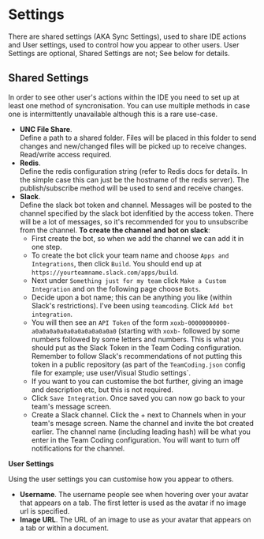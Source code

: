# Settings

There are shared settings (AKA Sync Settings), used to share IDE actions and User settings, used to control how you appear to other users. User Settings are optional, Shared Settings are not; See below for details.

## Shared Settings

In order to see other user's actions within the IDE you need to set up at least one method of syncronisation. You can use multiple methods in case one is intermittently unavailable although this is a rare use-case.

- **UNC File Share**.  
Define a path to a shared folder. Files will be placed in this folder to send changes and new/changed files will be picked up to receive changes. Read/write access required.
- **Redis**.  
Define the redis configuration string (refer to Redis docs for details. In the simple case this can just be the hostname of the redis server). The publish/subscribe method will be used to send and receive changes.
- **Slack**.  
Define the slack bot token and channel. Messages will be posted to the channel specified by the slack bot idenfitied by the access token. There will be a lot of messages, so it's recommended for you to unsubscribe from the channel. **To create the channel and bot on slack**:
  - First create the bot, so when we add the channel we can add it in one step.
  - To create the bot click your team name and choose `Apps and Integrations`, then click `Build`. You should end up at `https://yourteamname.slack.com/apps/build`.
  - Next under `Something just for my team` click `Make a Custom Integration` and on the following page choose `Bots`.
  - Decide upon a bot name; this can be anything you like (within Slack's restrictions). I've been using `teamcoding`. Click `Add bot integration`.
  - You will then see an `API Token` of the form `xoxb-00000000000-a0a0a0a0a0a0a0a0a0a0a0a0` (starting with `xoxb-` followed by some numbers followed by some letters and numbers. This is what you should put as the Slack Token in the Team Coding configuration. Remember to follow Slack's recommendations of not putting this token in a public repository (as part of the `TeamCoding.json` config file for example; use user/Visual Studio settings`.
  - If you want to you can customise the bot further, giving an image and description etc, but this is not required.
  - Click `Save Integration`. Once saved you can now go back to your team's message screen.
  - Create a Slack channel. Click the + next to Channels when in your team's mesage screen. Name the channel and invite the bot created earlier. The channel name (including leading hash) will be what you enter in the Team Coding configuration. You will want to turn off notifications for the channel.

**User Settings**

Using the user settings you can customise how you appear to others.

- **Username**. The username people see when hovering over your avatar that appears on a tab. The first letter is used as the avatar if no image url is specified.
- **Image URL**. The URL of an image to use as your avatar that appears on a tab or within a document.